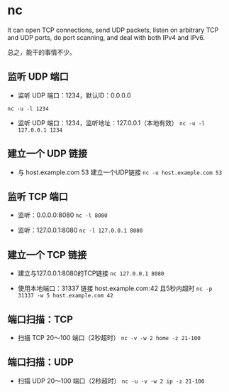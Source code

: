 
# nc

It can open TCP connections, send UDP packets, listen on arbitrary TCP and UDP ports, do port scanning, and deal with both IPv4 and IPv6. 

总之，能干的事情不少。

## 监听 UDP 端口

- 监听 UDP 端口：1234，默认ID：0.0.0.0

`nc -u -l 1234`


- 监听 UDP 端口：1234，监听地址：127.0.0.1（本地有效）
`nc -u -l 127.0.0.1 1234`


## 建立一个 UDP 链接

- 与 host.example.com 53 建立一个UDP链接
`nc -u host.example.com 53`


## 监听 TCP 端口

- 监听：0.0.0.0:8080
`nc -l 8080`


- 监听：127.0.0.1:8080
`nc -l 127.0.0.1 8080`


## 建立一个 TCP 链接

- 建立与127.0.0.1:8080的TCP链接
`nc 127.0.0.1 8080`

- 使用本地端口：31337 链接 host.example.com:42 且5秒内超时
`nc -p 31337 -w 5 host.example.com 42`


## 端口扫描：TCP

- 扫描 TCP 20～100 端口（2秒超时）
`nc -v -w 2 home -z 21-100`

## 端口扫描：UDP

- 扫描 UDP 20～100 端口（2秒超时）
`nc -u -v -w 2 ip -z 21-100`